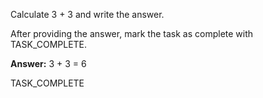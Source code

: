 Calculate 3 + 3 and write the answer.

After providing the answer, mark the task as complete with TASK_COMPLETE.

**Answer:** 3 + 3 = 6

TASK_COMPLETE